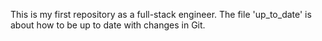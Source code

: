 This is my first repository as a full-stack engineer.
The file 'up_to_date' is about how to be up to date with changes in Git.
